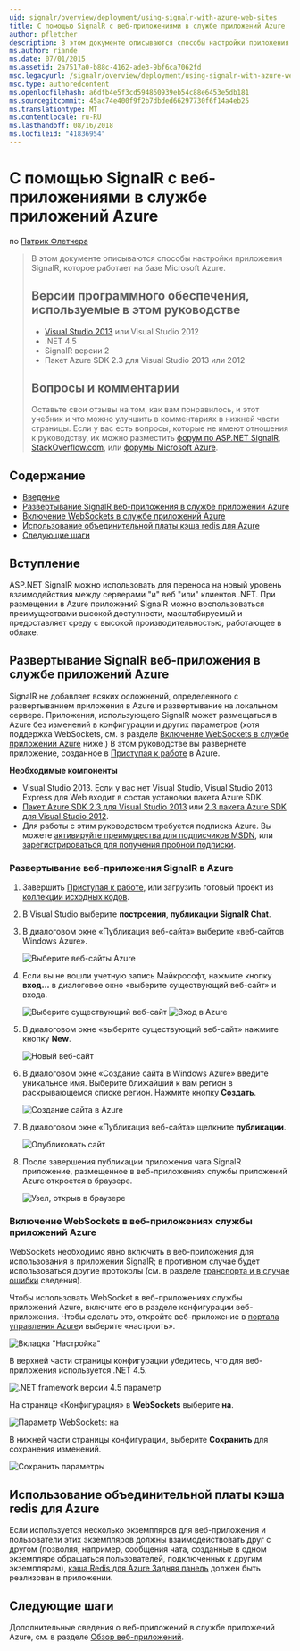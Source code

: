 ```yaml
---
uid: signalr/overview/deployment/using-signalr-with-azure-web-sites
title: С помощью SignalR с веб-приложениями в службе приложений Azure | Документация Майкрософт
author: pfletcher
description: В этом документе описываются способы настройки приложения SignalR, которое работает на базе Microsoft Azure. Версии программного обеспечения используется в этом руководстве, Visual Studio 2013 или Vis...
ms.author: riande
ms.date: 07/01/2015
ms.assetid: 2a7517a0-b88c-4162-ade3-9bf6ca7062fd
msc.legacyurl: /signalr/overview/deployment/using-signalr-with-azure-web-sites
msc.type: authoredcontent
ms.openlocfilehash: a6dfb4e5f3cd594860939eb54c88e6453e5db181
ms.sourcegitcommit: 45ac74e400f9f2b7dbded66297730f6f14a4eb25
ms.translationtype: MT
ms.contentlocale: ru-RU
ms.lasthandoff: 08/16/2018
ms.locfileid: "41836954"
---
```

<a name="using-signalr-with-web-apps-in-azure-app-service"></a>С помощью SignalR с веб-приложениями в службе приложений Azure
====================
по [Патрик Флетчера](https://github.com/pfletcher)

> В этом документе описываются способы настройки приложения SignalR, которое работает на базе Microsoft Azure.
> 
> ## <a name="software-versions-used-in-the-tutorial"></a>Версии программного обеспечения, используемые в этом руководстве
> 
> 
> - [Visual Studio 2013](https://www.microsoft.com/visualstudio/eng/2013-downloads) или Visual Studio 2012
> - .NET 4.5
> - SignalR версии 2
> - Пакет Azure SDK 2.3 для Visual Studio 2013 или 2012
>   
> 
> 
> ## <a name="questions-and-comments"></a>Вопросы и комментарии
> 
> Оставьте свои отзывы на том, как вам понравилось, и этот учебник и что можно улучшить в комментариях в нижней части страницы. Если у вас есть вопросы, которые не имеют отношения к руководству, их можно разместить [форум по ASP.NET SignalR](https://forums.asp.net/1254.aspx/1?ASP+NET+SignalR), [StackOverflow.com](http://stackoverflow.com/), или [форумы Microsoft Azure](https://social.msdn.microsoft.com/Forums/windowsazure/home?category=windowsazureplatform).


## <a name="table-of-contents"></a>Содержание

- [Введение](#introduction)
- [Развертывание SignalR веб-приложения в службе приложений Azure](#deploying)
- [Включение WebSockets в службе приложений Azure](#websocket)
- [Использование объединительной платы кэша redis для Azure](#backplane)
- [Следующие шаги](#nextsteps)

<a id="introduction"></a>
## <a name="introduction"></a>Вступление

ASP.NET SignalR можно использовать для переноса на новый уровень взаимодействия между серверами "и" веб "или" клиентов .NET. При размещении в Azure приложений SignalR можно воспользоваться преимуществами высокой доступности, масштабируемый и предоставляет среду с высокой производительностью, работающее в облаке.

<a id="deploying"></a>
## <a name="deploying-a-signalr-web-app-to-azure-app-service"></a>Развертывание SignalR веб-приложения в службе приложений Azure

SignalR не добавляет всяких осложнений, определенного с развертыванием приложения в Azure и развертывание на локальном сервере. Приложения, использующего SignalR может размещаться в Azure без изменений в конфигурации и других параметров (хотя поддержка WebSockets, см. в разделе [Включение WebSockets в службе приложений Azure](#websocket) ниже.) В этом руководстве вы развернете приложение, созданное в [Приступая к работе](../getting-started/tutorial-getting-started-with-signalr.md) в Azure.

**Необходимые компоненты**

- Visual Studio 2013. Если у вас нет Visual Studio, Visual Studio 2013 Express для Web входит в состав установки пакета Azure SDK.
- [Пакет Azure SDK 2.3 для Visual Studio 2013](https://go.microsoft.com/fwlink/?linkid=324322&clcid=0x409) или [2.3 пакета Azure SDK для Visual Studio 2012](https://go.microsoft.com/fwlink/p/?linkid=323511).
- Для работы с этим руководством требуется подписка Azure. Вы можете [активируйте преимущества для подписчиков MSDN](https://azure.microsoft.com/pricing/member-offers/msdn-benefits-details/), или [зарегистрироваться для получения пробной подписки](https://azure.microsoft.com/pricing/free-trial/).

### <a name="deploying-a-signalr-web-app-to-azure"></a>Развертывание веб-приложения SignalR в Azure

1. Завершить [Приступая к работе](../getting-started/tutorial-getting-started-with-signalr.md), или загрузить готовый проект из [коллекции исходных кодов](https://code.msdn.microsoft.com/SignalR-Getting-Started-b9d18aa9).
2. В Visual Studio выберите **построения**, **публикации SignalR Chat**.
3. В диалоговом окне «Публикация веб-сайта» выберите «веб-сайтов Windows Azure».

    ![Выберите веб-сайты Azure](using-signalr-with-azure-web-sites/_static/image1.png)
4. Если вы не вошли учетную запись Майкрософт, нажмите кнопку **вход...**  в диалоговое окно «выберите существующий веб-сайт» и входа.

    ![Выберите существующий веб-сайт](using-signalr-with-azure-web-sites/_static/image2.png)    ![Вход в Azure](using-signalr-with-azure-web-sites/_static/image3.png)
5. В диалоговом окне «выберите существующий веб-сайт» нажмите кнопку **New**.

    ![Новый веб-сайт](using-signalr-with-azure-web-sites/_static/image4.png)
6. В диалоговом окне «Создание сайта в Windows Azure» введите уникальное имя. Выберите ближайший к вам регион в раскрывающемся списке регион. Нажмите кнопку **Создать**.

    ![Создание сайта в Azure](using-signalr-with-azure-web-sites/_static/image5.png)
7. В диалоговом окне «Публикация веб-сайта» щелкните **публикации**.

    ![Опубликовать сайт](using-signalr-with-azure-web-sites/_static/image6.png)
8. После завершения публикации приложения чата SignalR приложение, размещенное в веб-приложениях службы приложений Azure откроется в браузере.

    ![Узел, открыв в браузере](using-signalr-with-azure-web-sites/_static/image7.png)

<a id="websocket"></a>
### <a name="enabling-websockets-on-azure-app-service-web-apps"></a>Включение WebSockets в веб-приложениях службы приложений Azure

WebSockets необходимо явно включить в веб-приложения для использования в приложении SignalR; в противном случае будет использоваться другие протоколы (см. в разделе [транспорта и в случае ошибки](../getting-started/introduction-to-signalr.md#transports) сведения).

Чтобы использовать WebSocket в веб-приложениях службы приложений Azure, включите его в разделе конфигурации веб-приложения. Чтобы сделать это, откройте веб-приложение в [портала управления Azure](https://manage.windowsazure.com/)и выберите «настроить».

![Вкладка "Настройка"](using-signalr-with-azure-web-sites/_static/image8.png)

В верхней части страницы конфигурации убедитесь, что для веб-приложения используется .NET 4.5.

![.NET framework версии 4.5 параметр](using-signalr-with-azure-web-sites/_static/image9.png)

На странице «Конфигурация» в **WebSockets** выберите **на**.

![Параметр WebSockets: на](using-signalr-with-azure-web-sites/_static/image10.png)

В нижней части страницы конфигурации, выберите **Сохранить** для сохранения изменений.

![Сохранить параметры](using-signalr-with-azure-web-sites/_static/image11.png)

<a id="backplane"></a>
## <a name="using-the-azure-redis-cache-backplane"></a>Использование объединительной платы кэша redis для Azure

Если используется несколько экземпляров для веб-приложения и пользователи этих экземпляров должны взаимодействовать друг с другом (позволяя, например, сообщения чата, созданные в одном экземпляре обращаться пользователей, подключенных к другим экземплярам), [кэша Redis для Azure Задняя панель](../performance/scaleout-with-redis.md) должен быть реализован в приложении.

<a id="nextsteps"></a>
## <a name="next-steps"></a>Следующие шаги

Дополнительные сведения о веб-приложений в службе приложений Azure, см. в разделе [Обзор веб-приложений](https://azure.microsoft.com/documentation/articles/app-service-web-overview/).

